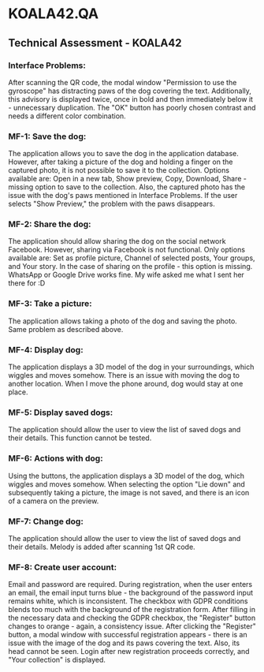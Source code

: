 # KOALA42.QA

## Technical Assessment - KOALA42

### Interface Problems:

After scanning the QR code, the modal window "Permission to use the gyroscope" has distracting paws of the dog covering the text. Additionally, this advisory is displayed twice, once in bold and then immediately below it - unnecessary duplication. The "OK" button has poorly chosen contrast and needs a different color combination.

### MF-1: Save the dog:

The application allows you to save the dog in the application database. However, after taking a picture of the dog and holding a finger on the captured photo, it is not possible to save it to the collection. Options available are: Open in a new tab, Show preview, Copy, Download, Share - missing option to save to the collection. Also, the captured photo has the issue with the dog's paws mentioned in Interface Problems. If the user selects "Show Preview," the problem with the paws disappears.

### MF-2: Share the dog:

The application should allow sharing the dog on the social network Facebook. However, sharing via Facebook is not functional. Only options available are: Set as profile picture, Channel of selected posts, Your groups, and Your story. In the case of sharing on the profile - this option is missing. WhatsApp or Google Drive works fine. My wife asked me what I sent her there for :D

### MF-3: Take a picture:

The application allows taking a photo of the dog and saving the photo. Same problem as described above.

### MF-4: Display dog:

The application displays a 3D model of the dog in your surroundings, which wiggles and moves somehow. There is an issue with moving the dog to another location. When I move the phone around, dog would stay at one place. 

### MF-5: Display saved dogs:

The application should allow the user to view the list of saved dogs and their details. This function cannot be tested.

### MF-6: Actions with dog:

Using the buttons, the application displays a 3D model of the dog, which wiggles and moves somehow. When selecting the option "Lie down" and subsequently taking a picture, the image is not saved, and there is an icon of a camera on the preview.

### MF-7: Change dog:

The application should allow the user to view the list of saved dogs and their details. Melody is added after scanning 1st QR code.

### MF-8: Create user account:

Email and password are required. During registration, when the user enters an email, the email input turns blue - the background of the password input remains white, which is inconsistent. The checkbox with GDPR conditions blends too much with the background of the registration form. After filling in the necessary data and checking the GDPR checkbox, the "Register" button changes to orange - again, a consistency issue. After clicking the "Register" button, a modal window with successful registration appears - there is an issue with the image of the dog and its paws covering the text. Also, its head cannot be seen. Login after new registration proceeds correctly, and "Your collection" is displayed.
